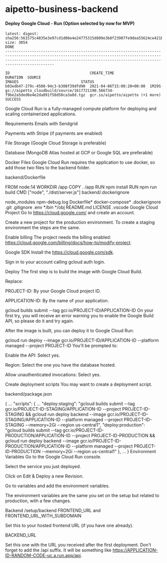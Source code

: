 # aipetto-business-backend


#### Deploy Google Cloud - Run (Option selected by now for MVP)

```
latest: digest: sha256:561575c4835e3e97cd1d06e4e24775315d809e3b8f23907fe9dea55624ce421b size: 3054
DONE
----------------------------------------------------------------------------------------------------------------------------------------------------------------------------------------------------------------------------------------

ID                                    CREATE_TIME                DURATION  SOURCE                                                                                 IMAGES                            STATUS
b03edb47-279c-4508-94c3-b308f39dfd90  2021-04-06T15:00:20+00:00  1M29S     gs://aipetto_cloudbuild/source/1617721190.566734-f9be2a5ded6e4e2da891f58d50ca3a8d.tgz  gcr.io/aipetto/aipetto (+1 more)  SUCCESS

```
​Google Cloud Run is a fully-managed compute platform for deploying and scaling containerized applications.

Requirements
​Emails with Sendgrid​

​Payments with Stripe (if payments are enabled)

​File Storage (Google Cloud Storage is preferable)

​Database (MongoDB Atlas hosted at GCP or Google SQL are preferable)

Docker Files
Google Cloud Run requires the application to use docker, so add those two files to the backend folder.

backend/Dockerfile

FROM node:14
WORKDIR /app
COPY . /app
RUN npm install
RUN npm run build
CMD ["node", "./dist/server.js"]
backend/.dockerignore

node_modules
npm-debug.log
Dockerfile*
docker-compose*
.dockerignore
.git
.gitignore
.env
*/bin
*/obj
README.md
LICENSE
.vscode
Google Cloud Project
Go to https://cloud.google.com/ and create an account.

Create a new project for the production environment. To create a staging environment the steps are the same.

Enable billing
The project needs the billing enabled: https://cloud.google.com/billing/docs/how-to/modify-project.

Google SDK
Install the https://cloud.google.com/sdk.

Sign in to your account calling gcloud auth login.

Deploy
The first step is to build the image with Google Cloud Build.

Replace:

PROJECT-ID: By your Google Cloud project ID.

APPLICATION-ID: By the name of your application.

gcloud builds submit --tag gcr.io/PROJECT-ID/APPLICATION-ID
On your first try, you will receive an error warning you to enable the Google Build API, so please do it and try again.


After the image is built, you can deploy it to Google Cloud Run:

gcloud run deploy --image gcr.io/PROJECT-ID/APPLICATION-ID --platform managed --project PROJECT-ID
You'll be prompted to:

Enable the API: Select yes.

Region: Select the one you have the database hosted.

Allow unauthenticated invocations: Select yes.

Create deployment scripts
You may want to create a deployment script.

backend/package.json

{
...
"scripts": {
...
"deploy:staging": "gcloud builds submit --tag gcr.io/PROJECT-ID-STAGING/APPLICATION-ID --project PROJECT-ID-STAGING && gcloud run deploy backend --image gcr.io/PROJECT-ID-STAGING/APPLICATION-ID --platform managed --project PROJECT-ID-STAGING --memory=2Gi --region us-central1",
"deploy:production": "gcloud builds submit --tag gcr.io/PROJECT-ID-PRODUCTION/APPLICATION-ID --project PROJECT-ID-PRODUCTION && gcloud run deploy backend --image gcr.io/PROJECT-ID-PRODUCTION/APPLICATION-ID --platform managed --project PROJECT-ID-PRODUCTION --memory=2Gi --region us-central1"
},
...
}
Environment Variables
Go to the Google Cloud Run console.

Select the service you just deployed.

Click on Edit & Deploy a new Revision.

Go to variables and add the environment variables.

The environment variables are the same you set on the setup but related to production, with a few changes.

Backend
/setup/backend
FRONTEND_URL and FRONTEND_URL_WITH_SUBDOMAIN

Set this to your hosted frontend URL (if you have one already).

BACKEND_URL

Set this one with the URL you received after the first deployment. Don't forget to add the /api suffix. It will be something like https://APPLICATION-ID-RANDOM-CODE-uc.a.run.app/api.